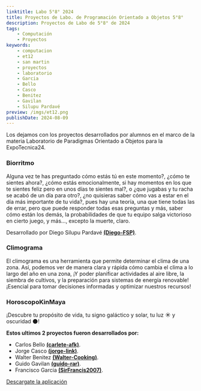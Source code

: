 ```yaml
---
linktitle: Labo 5°8° 2024
title: Proyectos de Labo. de Programación Orientado a Objetos 5°8°
description: Proyectos de Labo de 5°8° de 2024
tags:
    - Computación
    - Proyectos
keywords:
    - computacion
    - et12
    - san martin
    - proyectos
    - laboratorio
    - Garcia
    - Bello
    - Casco
    - Benitez
    - Gavilan
    - Silupu Pardavé
preview: /imgs/et12.png
publishDate: 2024-08-09
---
```


Los dejamos con los proyectos desarrollados por alumnos en el marco de la materia Laboratorio de Paradigmas Orientado a Objetos para la ExpoTecnica24.

### Biorritmo

Alguna vez te has preguntado cómo estás tú en este momento?, ¿cómo te sientes ahora?, ¿cómo estás emocionalmente, si hay momentos en los que te sientes feliz pero en unos días te sientes mal?, o ¿que jugabas y tu racha se acabó de un día para otro?, ¿no quisieras saber cómo vas a estar en el día más importante de tu vida?, pues hay una teoría, una que tiene todas las de errar, pero que puede responder todas esas preguntas y más, saber cómo están los demás, la probabilidades de que tu equipo salga victorioso en cierto juego, y más..., excepto la muerte, claro.

Desarrollado por Diego Silupu Pardavé   [**(Diego-FSP)**](https://github.com/Diego-FSP).

### Climograma

El climograma es una herramienta que permite determinar el clima de una zona. Así, podemos ver de manera clara y rápida cómo cambia el clima a lo largo del año en una zona, ¡Y poder planificar actividades al aire libre, la siembra de cultivos, y la preparación para sistemas de energía renovable!  
¡Esencial para tomar decisiones informadas y optimizar nuestros recursos!

### HoroscopoKinMaya

¡Descubre tu propósito de vida, tu signo galáctico y solar, tu luz ☀️ y oscuridad 🌑!

**Estos ultimos 2 proyectos fueron desarrollados por:**
* Carlos Bello [**(carlete-afk)**](https://github.com/carlete-afk).
* Jorge Casco [**(jorge-link)**](https://github.com/jorge-link).
* Walter Benitez [**(Walter-Cooking)**](https://github.com/Walter-Cooking).
* Guido Gavilan [**(guido-rar)**](https://github.com/guido-rar).
* Francisco Garcia [**(SirFrancis2007)**](https://github.com/SirFrancis2007).

[Descargate la aplicación](https://github.com/ET12DE1Computacion/POO-24-5to8va/releases/download/1.0/Proyectos-5to-8va.zip?authuser=0)
